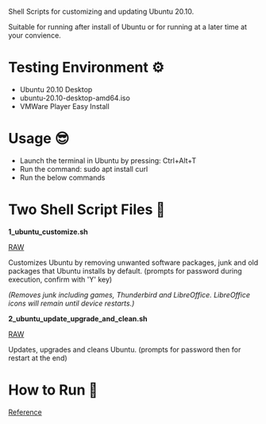 
Shell Scripts for customizing and updating Ubuntu 20.10.

Suitable for running after install of Ubuntu or for running at a later time at your convience.

# Testing Environment ⚙️
- Ubuntu 20.10 Desktop
- ubuntu-20.10-desktop-amd64.iso
- VMWare Player Easy Install

# Usage 😎

- Launch the terminal in Ubuntu by pressing: Ctrl+Alt+T
- Run the command: sudo apt install curl
- Run the below commands

# Two Shell Script Files 📜

__1_ubuntu_customize.sh__

[RAW](https://raw.githubusercontent.com/hl2guide/Ubuntu-Customize-and-Update/master/1_ubuntu_customize.sh)

Customizes Ubuntu by removing unwanted software packages, junk and old packages that Ubuntu installs by default.
(prompts for password during execution, confirm with 'Y' key)

_(Removes junk including games, Thunderbird and LibreOffice. LibreOffice icons will remain until device restarts.)_

__2_ubuntu_update_upgrade_and_clean.sh__

[RAW](https://raw.githubusercontent.com/hl2guide/Ubuntu-Customize-and-Update/master/2_ubuntu_update_upgrade_and_clean.sh)

Updates, upgrades and cleans Ubuntu. (prompts for password then for restart at the end)

# How to Run 👟

[Reference](https://help.ubuntu.com/lts/serverguide/backup-shellscripts.html#backup-executing-shellscript)
